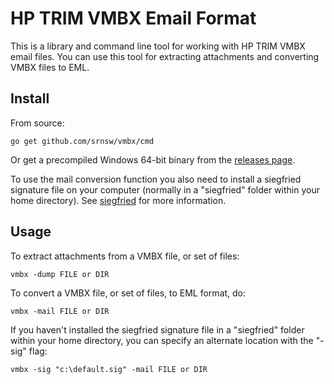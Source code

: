 # HP TRIM VMBX Email Format

This is a library and command line tool for working with HP TRIM VMBX email files. You can use this tool for extracting attachments and converting VMBX files to EML.

## Install

From source:

	go get github.com/srnsw/vmbx/cmd

Or get a precompiled Windows 64-bit binary from the [releases page](/releases).

To use the mail conversion function you also need to install a siegfried signature file on your computer (normally in a "siegfried" folder within your home directory). See [siegfried](https://github.com/richardlehane/siegfried) for more information.

## Usage

To extract attachments from a VMBX file, or set of files:

	vmbx -dump FILE or DIR

To convert a VMBX file, or set of files, to EML format, do:

	vmbx -mail FILE or DIR

If you haven't installed the siegfried signature file in a "siegfried" folder within your home directory, you can specify an alternate location with the "-sig" flag:

	vmbx -sig "c:\default.sig" -mail FILE or DIR


